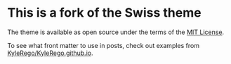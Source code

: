 # This is a fork of the Swiss theme

The theme is available as open source under the terms of the [MIT License](http://opensource.org/licenses/MIT).

To see what front matter to use in posts, check out examples from [KyleRego/KyleRego.github.io](https://github.com/KyleRego/KyleRego.github.io).
